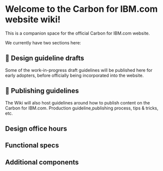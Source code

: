 # Welcome to the Carbon for IBM.com website wiki!

This is a companion space for the official Carbon for IBM.com website. 

We currently have two sections here:

## 📑 Design guideline drafts
Some of the work-in-progress draft guidelines will be published here for early adopters, before officially being incorporated into the website.

<!-- categories start title="Index" type="titleContent" open="false" group="Design guideline drafts" --><!-- categories end -->

## 📘 Publishing guidelines
The Wiki will also host guidelines around how to publish content on the Carbon for IBM.com. Production guideline,publishing process, tips & tricks, etc.

<!-- categories start title="Index" type="titleContent" open="false" group="Publishing guidelines" --><!-- categories end -->

## Design office hours

<!-- categories start title="Index" type="titleContent" open="false" group="Design office hours" --><!-- categories end -->

## Functional specs
<!-- categories start open="true" type="titleContent" group="Layout component, Service, UI component, Utility" --><!-- categories end -->

## Additional components
<!-- categories start open="true" type="titleContent" group="Design only, Feature flag, Under construction" --><!-- categories end -->
